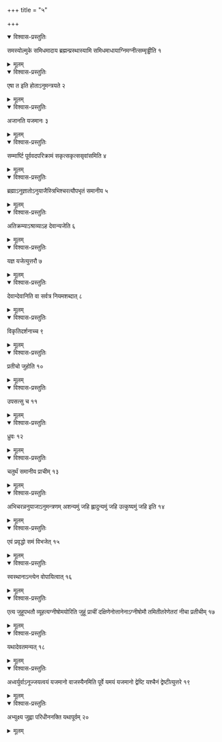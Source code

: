 +++
title = "५"

+++


<details open><summary>विश्वास-प्रस्तुतिः</summary>

समस्योल्मुके समिधमादाय ब्रह्मन्प्रस्थास्यामि समिधमाधायाग्निमग्नीत्सम्मृड्ढीति १
</details>

<details><summary>मूलम्</summary>

समस्योल्मुके समिधमादाय ब्रह्मन्प्रस्थास्यामि समिधमाधायाग्निमग्नीत्सम्मृड्ढीति १
</details>


<details open><summary>विश्वास-प्रस्तुतिः</summary>

 एषा त इति होताऽनुमन्त्रयते २
</details>

<details><summary>मूलम्</summary>

 एषा त इति होताऽनुमन्त्रयते २
</details>


<details open><summary>विश्वास-प्रस्तुतिः</summary>

अजानति यजमानः ३
</details>

<details><summary>मूलम्</summary>

अजानति यजमानः ३
</details>


<details open><summary>विश्वास-प्रस्तुतिः</summary>

सम्मार्ष्टि पूर्ववदपरिक्रामं सकृत्सकृत्ससृवांसमिति ४
</details>

<details><summary>मूलम्</summary>

सम्मार्ष्टि पूर्ववदपरिक्रामं सकृत्सकृत्ससृवांसमिति ४
</details>


<details open><summary>विश्वास-प्रस्तुतिः</summary>

ब्रह्माऽनुज्ञातोऽनुयाजैस्त्रिभिश्चरत्यौपभृतं समानीय ५
</details>

<details><summary>मूलम्</summary>

ब्रह्माऽनुज्ञातोऽनुयाजैस्त्रिभिश्चरत्यौपभृतं समानीय ५
</details>


<details open><summary>विश्वास-प्रस्तुतिः</summary>

अतिक्रम्याऽश्राव्याऽह देवान्यजेति ६
</details>

<details><summary>मूलम्</summary>

अतिक्रम्याऽश्राव्याऽह देवान्यजेति ६
</details>


<details open><summary>विश्वास-प्रस्तुतिः</summary>

यज्ञ यजेत्युत्तरौ ७
</details>

<details><summary>मूलम्</summary>

यज्ञ यजेत्युत्तरौ ७
</details>


<details open><summary>विश्वास-प्रस्तुतिः</summary>

देवान्देवानिति वा सर्वत्र नियमशब्दात् ८
</details>

<details><summary>मूलम्</summary>

देवान्देवानिति वा सर्वत्र नियमशब्दात् ८
</details>


<details open><summary>विश्वास-प्रस्तुतिः</summary>

विकृतिदर्शनाच्च ९
</details>

<details><summary>मूलम्</summary>

विकृतिदर्शनाच्च ९
</details>


<details open><summary>विश्वास-प्रस्तुतिः</summary>

प्रतीचो जुहोति १०
</details>

<details><summary>मूलम्</summary>

प्रतीचो जुहोति १०
</details>


<details open><summary>विश्वास-प्रस्तुतिः</summary>

उपसत्सु च ११
</details>

<details><summary>मूलम्</summary>

उपसत्सु च ११
</details>


<details open><summary>विश्वास-प्रस्तुतिः</summary>

ध्रुवः १२
</details>

<details><summary>मूलम्</summary>

ध्रुवः १२
</details>


<details open><summary>विश्वास-प्रस्तुतिः</summary>

चतुर्थं समानीय प्राचीम् १३
</details>

<details><summary>मूलम्</summary>

चतुर्थं समानीय प्राचीम् १३
</details>


<details open><summary>विश्वास-प्रस्तुतिः</summary>

अभिचरन्ननुयाजाऽनुमन्त्रणम् अशन्यमुं जहि ह्लादुन्यमुं जहि उत्कुष्यमुं जहि इति १४
</details>

<details><summary>मूलम्</summary>

अभिचरन्ननुयाजाऽनुमन्त्रणम् अशन्यमुं जहि ह्लादुन्यमुं जहि उत्कुष्यमुं जहि इति १४
</details>


<details open><summary>विश्वास-प्रस्तुतिः</summary>

एवं प्रवृद्धो समं विभजेत् १५
</details>

<details><summary>मूलम्</summary>

एवं प्रवृद्धो समं विभजेत् १५
</details>


<details open><summary>विश्वास-प्रस्तुतिः</summary>

स्वस्थानाऽन्त्येन वोपायित्वात् १६
</details>

<details><summary>मूलम्</summary>

स्वस्थानाऽन्त्येन वोपायित्वात् १६
</details>


<details open><summary>विश्वास-प्रस्तुतिः</summary>

एत्य जुहूपभतौ व्यूहत्यग्नीषोमयोरिति जुहूं प्राचीं दक्षिणेनोत्तानेनाऽग्नीषोमौ तमितीतरेणेतरां नीचा प्रतीचीम् १७
</details>

<details><summary>मूलम्</summary>

एत्य जुहूपभतौ व्यूहत्यग्नीषोमयोरिति जुहूं प्राचीं दक्षिणेनोत्तानेनाऽग्नीषोमौ तमितीतरेणेतरां नीचा प्रतीचीम् १७
</details>


<details open><summary>विश्वास-प्रस्तुतिः</summary>

यथादेवतमन्यत् १८
</details>

<details><summary>मूलम्</summary>

यथादेवतमन्यत् १८
</details>


<details open><summary>विश्वास-प्रस्तुतिः</summary>

अध्वर्युर्वाऽनूज्जयत्वयं यजमानो वाजस्यैनमिति पूर्वे यमयं यजमानो द्वेष्टि यश्चैनं द्वेष्टीत्युत्तरे १९
</details>

<details><summary>मूलम्</summary>

अध्वर्युर्वाऽनूज्जयत्वयं यजमानो वाजस्यैनमिति पूर्वे यमयं यजमानो द्वेष्टि यश्चैनं द्वेष्टीत्युत्तरे १९
</details>


<details open><summary>विश्वास-प्रस्तुतिः</summary>

अभ्युक्ष्य जुह्वा परिधीननक्ति यथापूर्वम् २०
</details>

<details><summary>मूलम्</summary>

अभ्युक्ष्य जुह्वा परिधीननक्ति यथापूर्वम् २०
</details>
